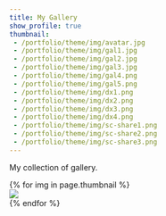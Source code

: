 ```yaml
---
title: My Gallery
show_profile: true
thumbnail:
 - /portfolio/theme/img/avatar.jpg
 - /portfolio/theme/img/gal1.jpg
 - /portfolio/theme/img/gal2.jpg
 - /portfolio/theme/img/gal3.jpg
 - /portfolio/theme/img/gal4.png
 - /portfolio/theme/img/gal5.png
 - /portfolio/theme/img/dx1.png
 - /portfolio/theme/img/dx2.png
 - /portfolio/theme/img/dx3.png
 - /portfolio/theme/img/dx4.png
 - /portfolio/theme/img/sc-share1.png
 - /portfolio/theme/img/sc-share2.png
 - /portfolio/theme/img/sc-share3.png
---
```


My collection of gallery.


<div class="card-columns">
  {% for img in page.thumbnail %}
    <div class="card">
      <img class="card-img-top" src="{{ img }}" />
    </div>
  {% endfor %}
</div>

